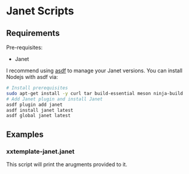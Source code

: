 # Janet Scripts

## Requirements

Pre-requisites:

- Janet

I recommend using [asdf](https://asdf-vm.com/guide/getting-started.html) to manage your Janet versions. You can install Nodejs with asdf via:

```bash
# Install prerequisites
sudo apt-get install -y curl tar build-essential meson ninja-build
# Add Janet plugin and install Janet
asdf plugin add janet
asdf install janet latest
asdf global janet latest
```

## Examples

### xxtemplate-janet.janet

This script will print the arugments provided to it.
